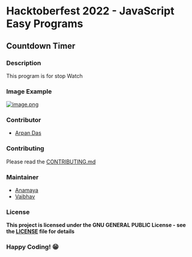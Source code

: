 # Hacktoberfest 2022 - JavaScript Easy Programs

## Countdown Timer

### Description
This program is for stop Watch

### Image Example
[![image.png](https://i.postimg.cc/XvcjQ7JL/image.png)](https://postimg.cc/R3hx0mwJ)


### Contributor

- [Arpan Das](https://github.com/adasarpan404)


### Contributing
Please read the [CONTRIBUTING.md](../../CONTRIBUTING.md)

### Maintainer
- [Anamaya](https://www.linkedin.com/in/anamaya1729/)
- [Vaibhav](https://https://www.linkedin.com/in/vaibhava17/)

### License
**This project is licensed under the GNU GENERAL PUBLIC License - see the [LICENSE](../LICENSE) file for details**

### Happy Coding! 😁